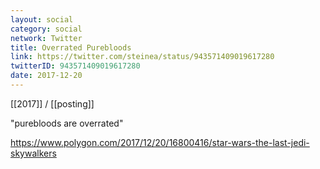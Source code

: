 ```yaml
---
layout: social
category: social
network: Twitter
title: Overrated Purebloods
link: https://twitter.com/steinea/status/943571409019617280
twitterID: 943571409019617280
date: 2017-12-20
---
```


[[2017]] / [[posting]]

"purebloods are overrated"

<https://www.polygon.com/2017/12/20/16800416/star-wars-the-last-jedi-skywalkers>
